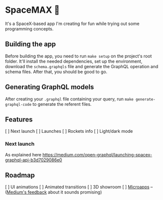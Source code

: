 # SpaceMAX 🚀

It's a SpaceX-based app I'm creating for fun while trying out some programming concepts.

## Building the app

Before building the app, you need to run `make setup` on the project's root folder. It'll install the needed dependencies, set up the environment, download the `schema.graphqls` file and generate the GraphQL operation and schema files. After that, you should be good to go.

## Generating GraphQL models

After creating your `.graphql` file containing your query, run `make generate-graphql-code` to generate the referent files.

## Features

[ ] Next launch
[ ] Launches
[ ] Rockets info
[ ] Light/dark mode

### Next launch

As explained here https://medium.com/open-graphql/launching-spacex-graphql-api-b3d7029086e0

## Roadmap

[ ] UI animations
[ ] Animated transitions
[ ] 3D showroom
[ ] [Microapps](https://increment.com/mobile/microapps-architecture/) – ([Medium's feedback](https://medium.engineering/evolution-of-the-medium-ios-app-architecture-8b6090f4508e) about it sounds promising)
 